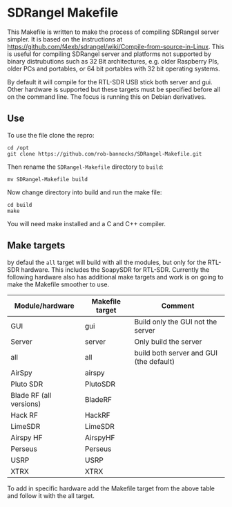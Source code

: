 # SDRangel Makefile
This Makefile is written to make the process of compiling SDRangel server simpler.  It is based on the instructions at https://github.com/f4exb/sdrangel/wiki/Compile-from-source-in-Linux.  This is useful for compiling SDRangel server and platforms not supported by binary distrubutions such as 32 Bit architectures, e.g. older Raspberry PIs, older PCs and portables, or 64 bit portables with 32 bit operating systems.

By default it will compile for the RTL-SDR USB stick both server and gui.  Other hardware is supported but these targets must be specified before all on the command line.  The focus is running this on Debian derivatives.
## Use
To use the file clone the repro:

    cd /opt
    git clone https://github.com/rob-bannocks/SDRangel-Makefile.git
   
Then rename the `SDRangel-Makefile` directory to `build`:

    mv SDRangel-Makefile build

Now change directory into build and run the make file:

    cd build
    make
You will need make installed and a C and C++ compiler.  
## Make targets
by defaul the `all` target will build with all the modules, but only for the RTL-SDR hardware.  This includes the SoapySDR for RTL-SDR.  Currently the following hardware also has additional make targets and work is on going to make the Makefile smoother to use. 

|Module/hardware|Makefile target|Comment|
|--|--|--|
|GUI|gui|Build only the GUI not the server|
|Server|server|Only build the server|
|all|all|build both server and GUI (the default)|
|AirSpy|airspy||
|Pluto SDR|PlutoSDR||
|Blade RF (all versions)|BladeRF||
|Hack RF|HackRF||
|LimeSDR|LimeSDR||
|Airspy HF|AirspyHF||
|Perseus|Perseus||
|USRP|USRP||
|XTRX|XTRX||

To add in specific hardware add the Makefile target from the above table and follow it with the all target.
